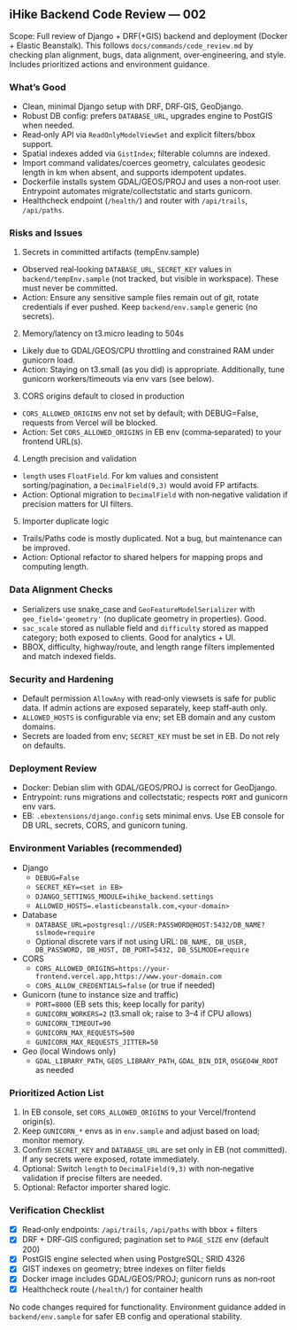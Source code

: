 ## iHike Backend Code Review — 002

Scope: Full review of Django + DRF(+GIS) backend and deployment (Docker + Elastic Beanstalk). This follows `docs/commands/code_review.md` by checking plan alignment, bugs, data alignment, over‑engineering, and style. Includes prioritized actions and environment guidance.

### What’s Good
- Clean, minimal Django setup with DRF, DRF‑GIS, GeoDjango.
- Robust DB config: prefers `DATABASE_URL`, upgrades engine to PostGIS when needed.
- Read‑only API via `ReadOnlyModelViewSet` and explicit filters/bbox support.
- Spatial indexes added via `GistIndex`; filterable columns are indexed.
- Import command validates/coerces geometry, calculates geodesic length in km when absent, and supports idempotent updates.
- Dockerfile installs system GDAL/GEOS/PROJ and uses a non‑root user. Entrypoint automates migrate/collectstatic and starts gunicorn.
- Healthcheck endpoint (`/health/`) and router with `/api/trails`, `/api/paths`.

### Risks and Issues
1) Secrets in committed artifacts (tempEnv.sample)
- Observed real‑looking `DATABASE_URL`, `SECRET_KEY` values in `backend/tempEnv.sample` (not tracked, but visible in workspace). These must never be committed.
- Action: Ensure any sensitive sample files remain out of git, rotate credentials if ever pushed. Keep `backend/env.sample` generic (no secrets).

2) Memory/latency on t3.micro leading to 504s
- Likely due to GDAL/GEOS/CPU throttling and constrained RAM under gunicorn load.
- Action: Staying on t3.small (as you did) is appropriate. Additionally, tune gunicorn workers/timeouts via env vars (see below).

3) CORS origins default to closed in production
- `CORS_ALLOWED_ORIGINS` env not set by default; with DEBUG=False, requests from Vercel will be blocked.
- Action: Set `CORS_ALLOWED_ORIGINS` in EB env (comma‑separated) to your frontend URL(s).

4) Length precision and validation
- `length` uses `FloatField`. For km values and consistent sorting/pagination, a `DecimalField(9,3)` would avoid FP artifacts.
- Action: Optional migration to `DecimalField` with non‑negative validation if precision matters for UI filters.

5) Importer duplicate logic
- Trails/Paths code is mostly duplicated. Not a bug, but maintenance can be improved.
- Action: Optional refactor to shared helpers for mapping props and computing length.

### Data Alignment Checks
- Serializers use snake_case and `GeoFeatureModelSerializer` with `geo_field='geometry'` (no duplicate geometry in properties). Good.
- `sac_scale` stored as nullable field and `difficulty` stored as mapped category; both exposed to clients. Good for analytics + UI.
- BBOX, difficulty, highway/route, and length range filters implemented and match indexed fields.

### Security and Hardening
- Default permission `AllowAny` with read‑only viewsets is safe for public data. If admin actions are exposed separately, keep staff‑auth only.
- `ALLOWED_HOSTS` is configurable via env; set EB domain and any custom domains.
- Secrets are loaded from env; `SECRET_KEY` must be set in EB. Do not rely on defaults.

### Deployment Review
- Docker: Debian slim with GDAL/GEOS/PROJ is correct for GeoDjango.
- Entrypoint: runs migrations and collectstatic; respects `PORT` and gunicorn env vars.
- EB: `.ebextensions/django.config` sets minimal envs. Use EB console for DB URL, secrets, CORS, and gunicorn tuning.

### Environment Variables (recommended)
- Django
  - `DEBUG=False`
  - `SECRET_KEY=<set in EB>`
  - `DJANGO_SETTINGS_MODULE=ihike_backend.settings`
  - `ALLOWED_HOSTS=.elasticbeanstalk.com,<your-domain>`
- Database
  - `DATABASE_URL=postgresql://USER:PASSWORD@HOST:5432/DB_NAME?sslmode=require`
  - Optional discrete vars if not using URL: `DB_NAME, DB_USER, DB_PASSWORD, DB_HOST, DB_PORT=5432, DB_SSLMODE=require`
- CORS
  - `CORS_ALLOWED_ORIGINS=https://your-frontend.vercel.app,https://www.your-domain.com`
  - `CORS_ALLOW_CREDENTIALS=false` (or true if needed)
- Gunicorn (tune to instance size and traffic)
  - `PORT=8000` (EB sets this; keep locally for parity)
  - `GUNICORN_WORKERS=2` (t3.small ok; raise to 3–4 if CPU allows)
  - `GUNICORN_TIMEOUT=90`
  - `GUNICORN_MAX_REQUESTS=500`
  - `GUNICORN_MAX_REQUESTS_JITTER=50`
- Geo (local Windows only)
  - `GDAL_LIBRARY_PATH`, `GEOS_LIBRARY_PATH`, `GDAL_BIN_DIR`, `OSGEO4W_ROOT` as needed

### Prioritized Action List
1) In EB console, set `CORS_ALLOWED_ORIGINS` to your Vercel/frontend origin(s).
2) Keep `GUNICORN_*` envs as in `env.sample` and adjust based on load; monitor memory.
3) Confirm `SECRET_KEY` and `DATABASE_URL` are set only in EB (not committed). If any secrets were exposed, rotate immediately.
4) Optional: Switch `length` to `DecimalField(9,3)` with non‑negative validation if precise filters are needed.
5) Optional: Refactor importer shared logic.

### Verification Checklist
- [x] Read‑only endpoints: `/api/trails`, `/api/paths` with bbox + filters
- [x] DRF + DRF‑GIS configured; pagination set to `PAGE_SIZE` env (default 200)
- [x] PostGIS engine selected when using PostgreSQL; SRID 4326
- [x] GIST indexes on geometry; btree indexes on filter fields
- [x] Docker image includes GDAL/GEOS/PROJ; gunicorn runs as non‑root
- [x] Healthcheck route (`/health/`) for container health

No code changes required for functionality. Environment guidance added in `backend/env.sample` for safer EB config and operational stability.



